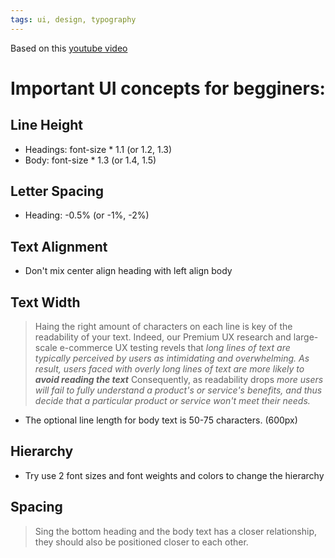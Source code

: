 ```yaml
---
tags: ui, design, typography
---
```

Based on this [youtube video](https://www.youtube.com/watch?v=88XxC0_zs74&ab_channel=TimGabe)

# Important UI concepts for begginers:

## Line Height

- Headings: font-size * 1.1 (or 1.2, 1.3)
- Body:     font-size * 1.3 (or 1.4, 1.5)

## Letter Spacing

- Heading:  -0.5% (or -1%, -2%)

## Text Alignment

- Don't mix center align heading with left align body

## Text Width

> Haing the right amount of characters on each line is key of the readability of your text.
> Indeed, our Premium UX research and large-scale e-commerce UX testing revels that _long lines of text are typically perceived by users as intimidating and overwhelming._
> _As result, users faced with overly long lines of text are more likely to **avoid reading the text**_
> Consequently, as readability drops _more users will fail to fully understand a product's or service's benefits, and thus decide that a particular product or service won't meet their needs._

- The optional line length for body text is 50-75 characters. (600px)

## Hierarchy

- Try use 2 font sizes and font weights and colors to change the hierarchy

## Spacing

> Sing the bottom heading and the body text has a closer relationship, they should also be positioned closer to each other.
